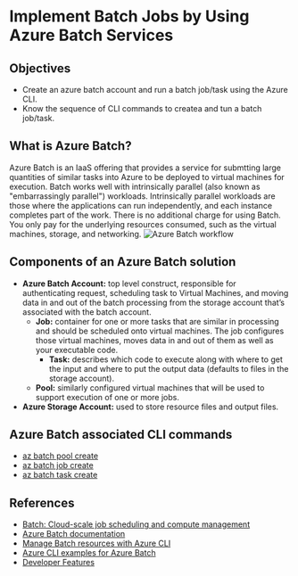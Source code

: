 # Implement Batch Jobs by Using Azure Batch Services


## Objectives
* Create an azure batch account and run a batch job/task using the Azure CLI.
* Know the sequence of CLI commands to createa and tun a batch job/task.

## What is Azure Batch?
Azure Batch is an IaaS offering that provides a service for submtting large quantities of similar tasks into Azure to be deployed to virtual machines for execution.
Batch works well with intrinsically parallel (also known as "embarrassingly parallel") workloads. Intrinsically parallel workloads are those where the applications can run independently, and each instance completes part of the work.
There is no additional charge for using Batch. You only pay for the underlying resources consumed, such as the virtual machines, storage, and networking.
![Azure Batch workflow](https://docs.microsoft.com/en-us/azure/batch/media/batch-technical-overview/tech_overview_03.png)

## Components of an Azure Batch solution
* **Azure Batch Account:** top level construct, responsible for authenticating request, scheduling task to Virtual Machines, and moving data in and out of the batch processing from the storage account that’s associated with the batch account.
  * **Job:** container for one or more tasks that are similar in processing and should be scheduled onto virtual machines. The job configures those virtual machines, moves data in and out of them as well as your executable code.
    * **Task:** describes which code to execute along with where to get the input and where to put the output data (defaults to files in the storage account).
  * **Pool:** similarly configured virtual machines that will be used to support execution of one or more jobs.
* **Azure Storage Account:** used to store resource files and output files.

## Azure Batch associated CLI commands
* [az batch pool create](https://docs.microsoft.com/en-us/cli/azure/batch/pool?view=azure-cli-latest#az-batch-pool-create)
* [az batch job create](https://docs.microsoft.com/en-us/cli/azure/batch/job?view=azure-cli-latest#az-batch-job-create)
* [az batch task create](https://docs.microsoft.com/en-us/cli/azure/batch/task?view=azure-cli-latest#az-batch-task-create)

## References
* [Batch: Cloud-scale job scheduling and compute management](https://azure.microsoft.com/en-us/services/batch/)
* [Azure Batch documentation](https://docs.microsoft.com/en-us/azure/batch/)
* [Manage Batch resources with Azure CLI](https://docs.microsoft.com/en-us/azure/batch/batch-cli-get-started)
* [Azure CLI examples for Azure Batch](https://docs.microsoft.com/en-us/azure/batch/cli-samples)
* [Developer Features](https://docs.microsoft.com/en-us/azure/batch/batch-api-basics)


